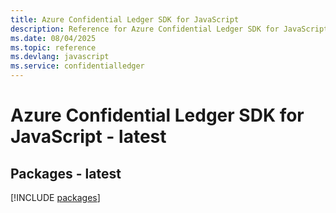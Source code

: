 ```yaml
---
title: Azure Confidential Ledger SDK for JavaScript
description: Reference for Azure Confidential Ledger SDK for JavaScript
ms.date: 08/04/2025
ms.topic: reference
ms.devlang: javascript
ms.service: confidentialledger
---
```

# Azure Confidential Ledger SDK for JavaScript - latest
## Packages - latest
[!INCLUDE [packages](confidential-ledger-index.md)]